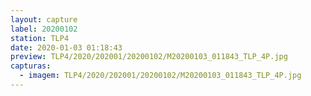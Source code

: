 ```yaml
---
layout: capture
label: 20200102
station: TLP4
date: 2020-01-03 01:18:43
preview: TLP4/2020/202001/20200102/M20200103_011843_TLP_4P.jpg
capturas:
  - imagem: TLP4/2020/202001/20200102/M20200103_011843_TLP_4P.jpg
---
```

